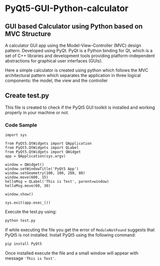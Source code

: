 # PyQt5-GUI-Python-calculator
## GUI based Calculator using Python based on MVC Structure
A calculator GUI app using the Model-View-Controller (MVC) design pattern. Developed using PyQt. PyQt is a Python binding for Qt, which is a set of C++ libraries and development tools providing platform-independent abstractions for graphical user interfaces (GUIs). 

Here a simple calculator is created using python which follows the MVC architectural pattern which separates the application in three logical components: the model, the view and the controller

## Create test.py
This file is created to check if the PyQt5 GUI toolkit is installed and working properly in your machine or not.
### Code Sample

```
import sys

from PyQt5.QtWidgets import QApplication
from PyQt5.QtWidgets import QLabel
from PyQt5.QtWidgets import QWidget
app = QApplication(sys.argv)

window = QWidget()
window.setWindowTitle('PyQt5 App')
window.setGeometry(100, 100, 280, 80)
window.move(600, 15)
helloMsg = QLabel('This is Test', parent=window)
helloMsg.move(60, 30)

window.show()

sys.exit(app.exec_())
```
Execute the test.py using:

```bash
python test.py
```
If while executing the file you get the error of ```ModuleNotFound``` suggests that PyQt5 is not installed. Install PyQt5 using the following command:

```bash
pip install PyQt5
```
Once installed execute the file and a small window will appear with message ```'This is Test'```.



